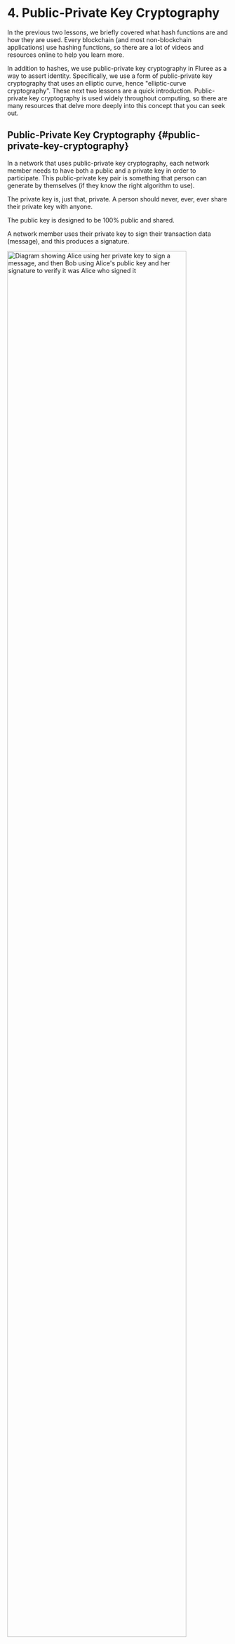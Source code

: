 # 4. Public-Private Key Cryptography

In the previous two lessons, we briefly covered what hash functions are and how they are used. Every blockchain (and most non-blockchain applications) use hashing functions, so there are a lot of videos and resources online to help you learn more.

In addition to hashes, we use public-private key cryptography in Fluree as a way to assert identity. Specifically, we use a form of public-private key cryptography that uses an elliptic curve, hence "elliptic-curve cryptography". These next two lessons are a quick introduction. Public-private key cryptography is used widely throughout computing, so there are many resources that delve more deeply into this concept that you can seek out.

## Public-Private Key Cryptography {#public-private-key-cryptography}

In a network that uses public-private key cryptography, each network member needs to have both a public and a private key in order to participate. This public-private key pair is something that person can generate by themselves (if they know the right algorithm to use).

The private key is, just that, private. A person should never, ever, ever share their private key with anyone.

The public key is designed to be 100% public and shared.

A network member uses their private key to sign their transaction data (message), and this produces a signature.

<img style="width: 90%" src="https://upload.wikimedia.org/wikipedia/commons/thumb/1/1e/Public_key_signing.svg/2000px-Public_key_signing.svg.png" alt="Diagram showing Alice using her private key to sign a message, and then Bob using Alice's public key and her signature to verify it was Alice who signed it"/>

In the above image, we see that Alice signs her message with her private key, and Bob uses Alice's public key to verify that it was, in fact, Alice who signed the original message.

If you don't have Alice's private key, it is impossible to create a signature that would appear like it was signed by Alice.

<div class="challenge">
<h3>Question!</h3>
<p>Which of the following statements are true? Choose one or more.</p>
<ul>
    <li>a. You sign a message with a public key.</li>
    <li>b. You sign a message with a private key.</li>
    <li>c. It's okay if you share your private key, as long as you don't share your public key.</li>
    <li>d. Anyone can generate a public-private key pair independently.</li>
    <li>e. A signature can prove whether the person who says they signed a transaction actually signed that transaction.</li>
</ul>
</div>
